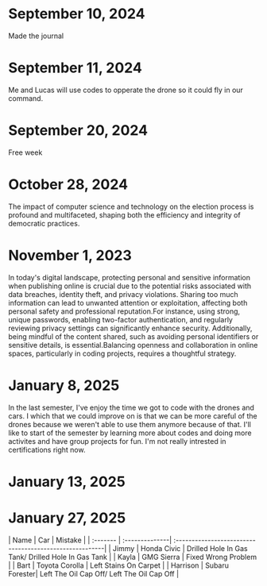 # September 10, 2024
Made the journal
# September 11, 2024
Me and Lucas will use codes to opperate the drone so it could fly in our command.
# September 20, 2024
Free week
# October 28, 2024
The impact of computer science and technology on the election process is profound and multifaceted, shaping both the efficiency and integrity of democratic practices.
# November 1, 2023
In today's digital landscape, protecting personal and sensitive information when publishing online is crucial due to the potential risks associated with data breaches, identity theft, and privacy violations. Sharing too much information can lead to unwanted attention or exploitation, affecting both personal safety and professional reputation.For instance, using strong, unique passwords, enabling two-factor authentication, and regularly reviewing privacy settings can significantly enhance security. Additionally, being mindful of the content shared, such as avoiding personal identifiers or sensitive details, is essential.Balancing openness and collaboration in online spaces, particularly in coding projects, requires a thoughtful strategy.
# January 8, 2025
In the last semester, I've enjoy the time we got to code with the drones and cars. I which that we could improve on is that we can be more careful of the drones because we weren't able to use them anymore because of that. I'll like to start of the semester by learning more about codes and doing more activites and have group projects for fun. I'm not really intrested in certifications right now.
# January 13, 2025

# January 27, 2025
  | Name       |       Car      |                        Mistake                          |
    | :------- | :--------------| :-------------------------------------------------------|
    | Jimmy    |   Honda Civic  |    Drilled Hole In Gas Tank/ Drilled Hole In Gas Tank   |
    | Kayla    |  GMG Sierra    |     Fixed Wrong Problem    |
    | Bart     | Toyota Corolla |     Left Stains On Carpet	    |
    | Harrison | Subaru Forester|    Left The Oil Cap Off/ Left The Oil Cap Off    |
